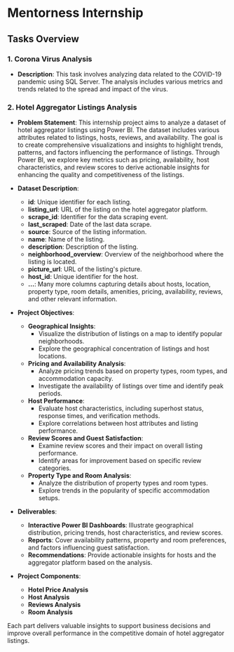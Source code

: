 # Mentorness Internship

## Tasks Overview

### 1. **Corona Virus Analysis**
   - **Description**: This task involves analyzing data related to the COVID-19 pandemic using SQL Server. The analysis includes various metrics and trends related to the spread and impact of the virus.

### 2. **Hotel Aggregator Listings Analysis**
   - **Problem Statement**: This internship project aims to analyze a dataset of hotel aggregator listings using Power BI. The dataset includes various attributes related to listings, hosts, reviews, and availability. The goal is to create comprehensive visualizations and insights to highlight trends, patterns, and factors influencing the performance of listings. Through Power BI, we explore key metrics such as pricing, availability, host characteristics, and review scores to derive actionable insights for enhancing the quality and competitiveness of the listings.

   - **Dataset Description**:
     - **id**: Unique identifier for each listing.
     - **listing_url**: URL of the listing on the hotel aggregator platform.
     - **scrape_id**: Identifier for the data scraping event.
     - **last_scraped**: Date of the last data scrape.
     - **source**: Source of the listing information.
     - **name**: Name of the listing.
     - **description**: Description of the listing.
     - **neighborhood_overview**: Overview of the neighborhood where the listing is located.
     - **picture_url**: URL of the listing's picture.
     - **host_id**: Unique identifier for the host.
     - **...**: Many more columns capturing details about hosts, location, property type, room details, amenities, pricing, availability, reviews, and other relevant information.

   - **Project Objectives**:
     - **Geographical Insights**:
       - Visualize the distribution of listings on a map to identify popular neighborhoods.
       - Explore the geographical concentration of listings and host locations.
     - **Pricing and Availability Analysis**:
       - Analyze pricing trends based on property types, room types, and accommodation capacity.
       - Investigate the availability of listings over time and identify peak periods.
     - **Host Performance**:
       - Evaluate host characteristics, including superhost status, response times, and verification methods.
       - Explore correlations between host attributes and listing performance.
     - **Review Scores and Guest Satisfaction**:
       - Examine review scores and their impact on overall listing performance.
       - Identify areas for improvement based on specific review categories.
     - **Property Type and Room Analysis**:
       - Analyze the distribution of property types and room types.
       - Explore trends in the popularity of specific accommodation setups.

   - **Deliverables**:
     - **Interactive Power BI Dashboards**: Illustrate geographical distribution, pricing trends, host characteristics, and review scores.
     - **Reports**: Cover availability patterns, property and room preferences, and factors influencing guest satisfaction.
     - **Recommendations**: Provide actionable insights for hosts and the aggregator platform based on the analysis.

   - **Project Components**:
     - **Hotel Price Analysis**
     - **Host Analysis**
     - **Reviews Analysis**
     - **Room Analysis**

   Each part delivers valuable insights to support business decisions and improve overall performance in the competitive domain of hotel aggregator listings.

